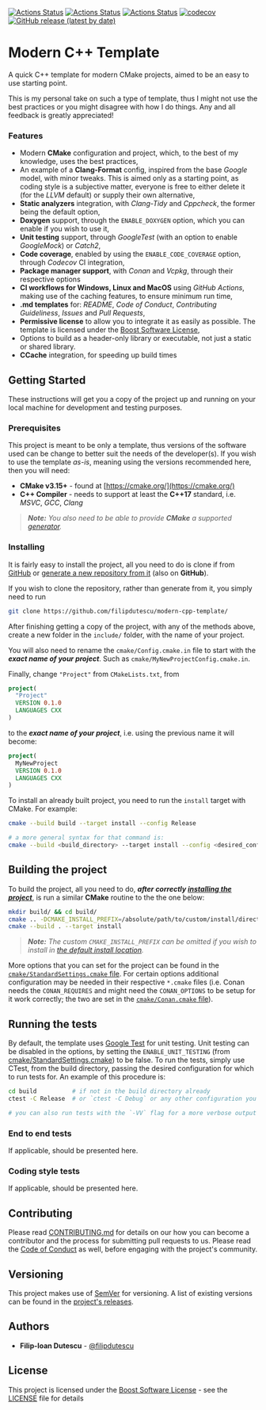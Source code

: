 [![Actions Status](https://github.com/filipdutescu/modern-cpp-template/workflows/MacOS/badge.svg)](https://github.com/filipdutescu/modern-cpp-template/actions)
[![Actions Status](https://github.com/filipdutescu/modern-cpp-template/workflows/Windows/badge.svg)](https://github.com/filipdutescu/modern-cpp-template/actions)
[![Actions Status](https://github.com/filipdutescu/modern-cpp-template/workflows/Ubuntu/badge.svg)](https://github.com/filipdutescu/modern-cpp-template/actions)
[![codecov](https://codecov.io/gh/filipdutescu/modern-cpp-template/branch/master/graph/badge.svg)](https://codecov.io/gh/filipdutescu/modern-cpp-template)
[![GitHub release (latest by date)](https://img.shields.io/github/v/release/filipdutescu/modern-cpp-template)](https://github.com/filipdutescu/modern-cpp-template/releases)

# Modern C++ Template

A quick C++ template for modern CMake projects, aimed to be an easy to use starting point.

This is my personal take on such a type of template, thus I might not use the best practices or you might disagree with how I do things. Any and all feedback is greatly appreciated!

### Features
  * Modern **CMake** configuration and project, which, to the best of my knowledge, uses the best practices,
  * An example of a **Clang-Format** config, inspired from the base *Google* model, with minor tweaks. This is aimed only as a starting point, as coding style is a subjective matter, everyone is free to either delete it (for the *LLVM* default) or supply their own alternative,
  * **Static analyzers** integration, with *Clang-Tidy* and *Cppcheck*, the former being the default option,
  * **Doxygen** support, through the `ENABLE_DOXYGEN` option, which you can enable if you wish to use it,
  * **Unit testing** support, through *GoogleTest* (with an option to enable *GoogleMock*) or *Catch2*,
  * **Code coverage**, enabled by using the `ENABLE_CODE_COVERAGE` option, through *Codecov* CI integration,
  * **Package manager support**, with *Conan* and *Vcpkg*, through their respective options
  * **CI workflows for Windows, Linux and MacOS** using *GitHub Actions*, making use of the caching features, to ensure minimum run time,
  * **.md templates** for: *README*, *Code of Conduct*, *Contributing Guideliness*, *Issues* and *Pull Requests*,
  * **Permissive license** to allow you to integrate it as easily as possible. The template is licensed under the [Boost Software License](https://www.boost.org/LICENSE_1_0.txt),
  * Options to build as a header-only library or executable, not just a static or shared library.
  * **CCache** integration, for speeding up build times

## Getting Started

These instructions will get you a copy of the project up and running on your local machine for development and testing purposes. 

### Prerequisites

This project is meant to be only a template, thus versions of the software used can be change to better suit the needs of the developer(s). If you wish to use the template *as-is*, meaning using the versions recommended here, then you will need:

  * **CMake v3.15+** - found at [https://cmake.org/](https://cmake.org/)
  * **C++ Compiler** - needs to support at least the **C++17** standard, i.e. *MSVC*, *GCC*, *Clang*

> ***Note:*** *You also need to be able to provide ***CMake*** a supported [generator](https://cmake.org/cmake/help/latest/manual/cmake-generators.7.html).*

### Installing

It is fairly easy to install the project, all you need to do is clone if from [GitHub](https://github.com/filipdutescu/modern-cpp-template) or [generate a new repository from it](https://github.com/filipdutescu/modern-cpp-template/generate) (also on **GitHub**).

If you wish to clone the repository, rather than generate from it, you simply need to run
````bash
git clone https://github.com/filipdutescu/modern-cpp-template/
````

After finishing getting a copy of the project, with any of the methods above, create a new folder in the ```include/``` folder, with the name of your project.

You will also need to rename the ```cmake/Config.cmake.in``` file to start with the ***exact name of your project***. Such as ```cmake/MyNewProjectConfig.cmake.in```.

Finally, change ```"Project"``` from ```CMakeLists.txt```, from
````cmake
project(
  "Project"
  VERSION 0.1.0 
  LANGUAGES CXX
)
````

to the ***exact name of your project***, i.e. using the previous name it will become:
````cmake
project(
  MyNewProject
  VERSION 0.1.0 
  LANGUAGES CXX
)
````

To install an already built project, you need to run the `install` target with CMake. For example:
````bash
cmake --build build --target install --config Release

# a more general syntax for that command is:
cmake --build <build_directory> --target install --config <desired_config>
````

## Building the project

To build the project, all you need to do, ***after correctly [installing the project](README.md#Installing)***, is run a similar **CMake** routine to the the one below:

````bash
mkdir build/ && cd build/
cmake .. -DCMAKE_INSTALL_PREFIX=/absolute/path/to/custom/install/directory
cmake --build . --target install
````

> ***Note:*** *The custom ```CMAKE_INSTALL_PREFIX``` can be omitted if you wish to install in [the default install location](https://cmake.org/cmake/help/latest/module/GNUInstallDirs.html).*

More options that you can set for the project can be found in the [`cmake/StandardSettings.cmake` file](cmake/StandardSettings.cmake). For certain options additional configuration may be needed in their respective `*.cmake` files (i.e. Conan needs the `CONAN_REQUIRES` and might need the `CONAN_OPTIONS` to be setup for it work correctly; the two are set in the [`cmake/Conan.cmake` file](cmake/Conan.cmake)).

## Running the tests

By default, the template uses [Google Test](https://github.com/google/googletest/) for unit testing. Unit testing can be disabled in the options, by setting the `ENABLE_UNIT_TESTING` (from [cmake/StandardSettings.cmake](cmake/StandardSettings.cmake)) to be false. To run the tests, simply use CTest, from the build directory, passing the desired configuration for which to run tests for. An example of this procedure is:

````bash
cd build          # if not in the build directory already 
ctest -C Release  # or `ctest -C Debug` or any other configuration you wish to test

# you can also run tests with the `-VV` flag for a more verbose output (i.e. GoogleTest output as well)
````

### End to end tests

If applicable, should be presented here.

### Coding style tests

If applicable, should be presented here.

## Contributing

Please read [CONTRIBUTING.md](CONTRIBUTING.md) for details on our how you can become a contributor and the process for submitting pull requests to us. Please read the [Code of Conduct](CODE_OF_CONDUCT.md) as well, before engaging with the project's community.

## Versioning

This project makes use of [SemVer](http://semver.org/) for versioning. A list of existing versions can be found in the [project's releases](https://github.com/filipdutescu/modern-cpp-template/releases). 

## Authors

* **Filip-Ioan Dutescu** - [@filipdutescu](https://github.com/filipdutescu)

## License

This project is licensed under the [Boost Software License](https://www.boost.org/LICENSE_1_0.txt) - see the [LICENSE](LICENSE) file for details
